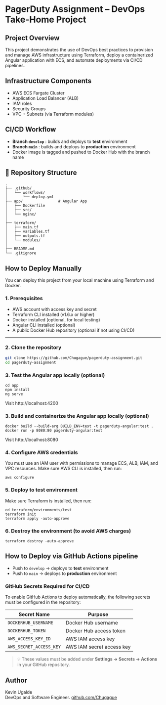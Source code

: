 # PagerDuty Assignment – DevOps Take-Home Project



## Project Overview

This project demonstrates the use of DevOps best practices to provision and manage AWS infrastructure using Terraform, deploy a containerized Angular application with ECS, and automate deployments via CI/CD pipelines.

## Infrastructure Components

- AWS ECS Fargate Cluster
- Application Load Balancer (ALB)
- IAM roles
- Security Groups
- VPC + Subnets (via Terraform modules)

## CI/CD Workflow

- **Branch `develop`** : builds and deploys to **test** environment
- **Branch `main`**    : builds and deploys to **production** environment
- Docker image is tagged and pushed to Docker Hub with the branch name

## 📁 Repository Structure

```
.
├── .github/
│   └── workflows/
│       └── deploy.yml
├── app/                # Angular App
│   ├── Dockerfile
│   ├── src/
│   └── nginx/
│
├── terraform/
│   ├── main.tf
│   ├── variables.tf
│   ├── outputs.tf
│   └── modules/
│
├── README.md
└── .gitignore
```

## How to Deploy Manually

You can deploy this project from your local machine using Terraform and Docker.


### 1. Prerequisites

- AWS account with access key and secret
- Terraform CLI installed (v1.6.x or higher)
- Docker installed (optional, for local testing)
- Angular CLI installed (optional)
- A public Docker Hub repository (optional if not using CI/CD)

---


### 2. Clone the repository

```bash
git clone https://github.com/Chugague/pagerduty-assignment.git
cd pagerduty-assignment
```

### 3. Test the Angular app locally (optional)

```
cd app
npm install
ng serve
```
Visit http://localhost:4200

### 3. Build and containerize the Angular app locally (optional)

```
docker build --build-arg BUILD_ENV=test -t pagerduty-angular:test .
docker run -p 8080:80 pagerduty-angular:test
```
Visit http://localhost:8080

### 4. Configure AWS credentials

You must use an IAM user with permissions to manage ECS, ALB, IAM, and VPC resources. Make sure AWS CLI is installed, 
then run:

```
aws configure
```

### 5. Deploy to test environment

Make sure Terraform is installed, then run:

```
cd terraform/environments/test
terraform init
terraform apply -auto-approve
```

### 6. Destroy the environment (to avoid AWS charges)

```
terraform destroy -auto-approve
```

## How to Deploy via GitHub Actions pipeline

- Push to `develop` → deploys to **test** environment
- Push to `main`    → deploys to **production** environment

### GitHub Secrets Required for CI/CD

To enable GitHub Actions to deploy automatically, the following secrets must be configured in the repository:

| Secret Name             | Purpose                            |
|--------------------------|-------------------------------------|
| `DOCKERHUB_USERNAME`     | Docker Hub username                 |
| `DOCKERHUB_TOKEN`        | Docker Hub access token             |
| `AWS_ACCESS_KEY_ID`      | AWS IAM access key                  |
| `AWS_SECRET_ACCESS_KEY`  | AWS IAM secret access key           |

> 💡 These values must be added under **Settings → Secrets → Actions** in your GitHub repository.


## Author

Kevin Ugalde  
DevOps and Software Engineer.
[github.com/Chugague](https://github.com/Chugague)